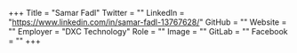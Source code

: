 +++
Title = "Samar Fadl"
Twitter = ""
LinkedIn = "https://www.linkedin.com/in/samar-fadl-13767628/"
GitHub = ""
Website = ""
Employer = "DXC Technology"
Role = ""
Image = ""
GitLab = ""
Facebook = ""
+++
